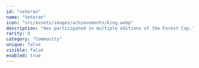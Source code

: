 ```yaml
---
id: "veteran"
name: "Veteran"
icon: "src/assets/images/achievements/king.webp"
description: "Has participated in multiple editions of the Forest Cup."
rarity: 0
category: "Community"
unique: false
visible: false
enabled: true
---
```

